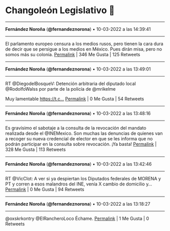 # Changoleón Legislativo 🙈
*****
**Fernández Noroña** (**@fernandeznorona**) • 10-03-2022 a las 14:39:41
*****
El parlamento europeo censura a los medios rusos, pero tienen la cara dura de decir que se persigue a los medios en México. Pues dirán misa, pero no somos más su colonia.
[Permalink](https://twitter.com/fernandeznorona/status/1502051592790581249) | 346 Me Gusta | 125 Retweets
*****
**Fernández Noroña** (**@fernandeznorona**) • 10-03-2022 a las 13:49:01
*****
RT @DiegodelBosqueV: Detención arbitraria del diputado local @RodolfoWalss por parte de la policía de @mrikelme


Muy lamentable https://t.c…
[Permalink](https://twitter.com/fernandeznorona/status/1502038842748014593) | 0 Me Gusta | 54 Retweets
*****
**Fernández Noroña** (**@fernandeznorona**) • 10-03-2022 a las 13:48:16
*****
Es gravísimo el sabotaje a la consulta de la revocación del mandato realizada desde el @INEMexico. Son muchas las denuncias de quienes van a recoger su nueva credencial de elector en que se les informa que no podrán participar en la consulta sobre revocación. ¡Ya basta!
[Permalink](https://twitter.com/fernandeznorona/status/1502038655296233473) | 328 Me Gusta | 113 Retweets
*****
**Fernández Noroña** (**@fernandeznorona**) • 10-03-2022 a las 13:42:46
*****
RT @VicClot: A ver si ya despiertan los Diputados federales de MORENA y PT y corren a esos malandros del INE, venía X cambio de domicilio y…
[Permalink](https://twitter.com/fernandeznorona/status/1502037272170016769) | 0 Me Gusta | 94 Retweets
*****
**Fernández Noroña** (**@fernandeznorona**) • 10-03-2022 a las 13:18:27
*****
@oxskrkontry @EIRancheroLoco Échame.
[Permalink](https://twitter.com/fernandeznorona/status/1502031152051367936) | 1 Me Gusta | 0 Retweets